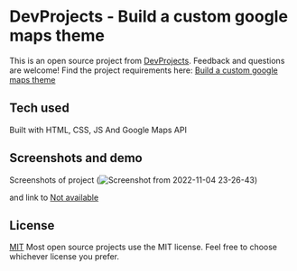 # DevProjects - Build a custom google maps theme

This is an open source project from [DevProjects](http://www.codementor.io/projects). Feedback and questions are welcome!
Find the project requirements here: [Build a custom google maps theme](https://www.codementor.io/projects/web/build-a-custom-google-maps-theme-bf8levr6eg)

## Tech used
Built with HTML, CSS, JS And Google Maps API

## Screenshots and demo
Screenshots of project 
(![Screenshot from 2022-11-04 23-26-43](https://user-images.githubusercontent.com/102270370/200089091-c4cb7088-8e50-4755-b8e3-5c226b9fc815.png))

and
link to [Not available](#)


## License
[MIT](https://choosealicense.com/licenses/mit/)
Most open source projects use the MIT license. Feel free to choose whichever license you prefer.
